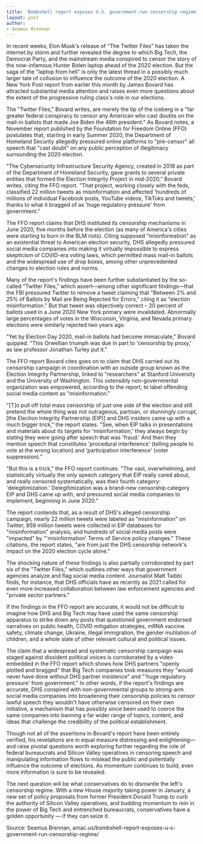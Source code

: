 ```yaml
---
title: 'Bombshell report exposes U.S. government-run censorship regime'
layout: post
author:
- Seamus Brennan
---
```


In recent weeks, Elon Musk's release of "The Twitter Files" has taken the internet by storm and further revealed the degree to which Big Tech, the Democrat Party, and the mainstream media conspired to censor the story of the now-infamous Hunter Biden laptop ahead of the 2020 election. But the saga of the "laptop from hell" is only the latest thread in a possibly much larger tale of collusion to influence the outcome of the 2020 election. A New York Post report from earlier this month by James Bovard has attracted substantial media attention and raises even more questions about the extent of the progressive ruling class's role in our elections.

The "Twitter Files," Bovard writes, are merely the tip of the iceberg in a "far greater federal conspiracy to censor any American who cast doubts on the mail-in ballots that made Joe Biden the 46th president." As Bovard notes, a November report published by the Foundation for Freedom Online (FFO) postulates that, starting in early Summer 2020, the Department of Homeland Security allegedly pressured online platforms to "pre-censor" all speech that "cast doubt" on any public perception of illegitimacy surrounding the 2020 election.

"The Cybersecurity Infrastructure Security Agency, created in 2018 as part of the Department of Homeland Security, gave grants to several private entities that formed the Election Integrity Project in mid-2020," Bovard writes, citing the FFO report. "That project, working closely with the feds, classified 22 million tweets as misinformation and affected 'hundreds of millions of individual Facebook posts, YouTube videos, TikToks and tweets,' thanks to what it bragged of as 'huge regulatory pressure' from government."

The FFO report claims that DHS instituted its censorship mechanisms in June 2020, five months before the election (as many of America's cities were starting to burn in the BLM riots). Citing supposed "misinformation" as an existential threat to American election security, DHS allegedly pressured social media companies into making it virtually impossible to express skepticism of COVID-era voting laws, which permitted mass mail-in ballots and the widespread use of drop boxes, among other unprecedented changes to election rules and norms.

Many of the report's findings have been further substantiated by the so-called "Twitter Files," which assert—among other significant findings—that the FBI pressured Twitter to remove a tweet claiming that "Between 2% and 25% of Ballots by Mail are Being Rejected for Errors," citing it as "election misinformation." But that tweet was objectively correct – 20 percent of ballots used in a June 2020 New York primary were invalidated. Abnormally large percentages of votes in the Wisconsin, Virginia, and Nevada primary elections were similarly rejected two years ago.

"Yet by Election Day 2020, mail-in ballots had become immaculate," Bovard quipped. "This Orwellian triumph was due in part to 'censorship by proxy,' as law professor Jonathan Turley put it."

The FFO report Bovard cites goes on to claim that DHS carried out its censorship campaign in coordination with an outside group known as the Election Integrity Partnership, linked to "researchers" at Stanford University and the University of Washington. This ostensibly non-governmental organization was empowered, according to the report, to label offending social media content as "misinformation."

"[T]o pull off total mass censorship of just one side of the election and still pretend the whole thing was not outrageous, partisan, or stunningly corrupt, [the Election Integrity Partnership (EIP)] and DHS insiders came up with a much bigger trick," the report states. "See, when EIP talks in presentations and materials about its targets for 'misinformation,' they always begin by stating they were going after speech that was 'fraud.' And then they mention speech that constitutes 'procedural interference' (telling people to vote at the wrong location) and 'participation interference' (voter suppression)."

"But this is a trick," the FFO report continues. "The vast, overwhelming, and statistically virtually the only speech category that EIP really cared about, and really censored systematically, was their fourth category: 'delegitimization.' Delegitimization was a brand-new censorship category EIP and DHS came up with, and pressured social media companies to implement, beginning in June 2020."

The report contends that, as a result of DHS's alleged censorship campaign, nearly 22 million tweets were labeled as "misinformation" on Twitter, 859 million tweets were collected in EIP databases for "misinformation" analysis, and hundreds of social media posts were "impacted" by "'misinformation' Terms of Service policy changes." These citations, the report states, "are from just the DHS censorship network's impact on the 2020 election cycle alone."

The shocking nature of these findings is also partially corroborated by part six of the "Twitter Files," which outlines other ways that government agencies analyze and flag social media content. Journalist Matt Taibbi finds, for instance, that DHS officials have as recently as 2021 called for even more increased collaboration between law enforcement agencies and "private sector partners."

If the findings in the FFO report are accurate, it would not be difficult to imagine how DHS and Big Tech may have used the same censorship apparatus to strike down any posts that questioned government endorsed narratives on public health, COVID mitigation strategies, mRNA vaccine safety, climate change, Ukraine, illegal immigration, the gender mutilation of children, and a whole slate of other relevant cultural and political issues.

The claim that a widespread and systematic censorship campaign was staged against dissident political voices is corroborated by a video embedded in the FFO report which shows how DHS partners "openly plotted and bragged" that Big Tech companies took measures they "would never have done without DHS partner insistence" and "'huge regulatory pressure' from government." In other words, if the report's findings are accurate, DHS conspired with non-governmental groups to strong-arm social media companies into broadening their censorship policies to censor lawful speech they wouldn't have otherwise censored on their own initiative, a mechanism that has possibly since been used to coerce the same companies into banning a far wider range of topics, content, and ideas that challenge the credibility of the political establishment.

Though not all of the assertions in Bovard's report have been entirely verified, his revelations are in equal measure distressing and enlightening—and raise pivotal questions worth exploring further regarding the role of federal bureaucrats and Silicon Valley operatives in censoring speech and manipulating information flows to mislead the public and potentially influence the outcome of elections. As momentum continues to build, even more information is sure to be revealed.

The next question will be what conservatives do to dismantle the left's censorship regime. With a new House majority taking power in January, a new set of policy proposals from former President Donald Trump to curb the authority of Silicon Valley operatives, and budding momentum to rein in the power of Big Tech and entrenched bureaucrats, conservatives have a golden opportunity — if they can seize it.

Source: Seamus Brennan, amac.us/bombshell-report-exposes-u-s-government-run-censorship-regime/
